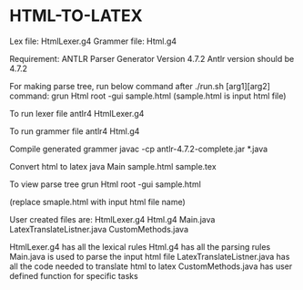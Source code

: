 # HTML-TO-LATEX

Lex file: HtmlLexer.g4 Grammer file: Html.g4

Requirement: ANTLR Parser Generator Version 4.7.2 Antlr version should be 4.7.2

For making parse tree, run below command after ./run.sh [arg1][arg2] command: grun Html root -gui sample.html (sample.html is input html file)

To run lexer file antlr4 HtmlLexer.g4

To run grammer file antlr4 Html.g4

Compile generated grammer javac -cp antlr-4.7.2-complete.jar *.java

Convert html to latex java Main sample.html sample.tex

To view parse tree grun Html root -gui sample.html

(replace smaple.html with input html file name)

User created files are: HtmlLexer.g4 Html.g4 Main.java LatexTranslateListner.java CustomMethods.java

HtmlLexer.g4 has all the lexical rules Html.g4 has all the parsing rules Main.java is used to parse the input html file LatexTranslateListner.java has all the code needed to translate html to latex CustomMethods.java has user defined function for specific tasks

